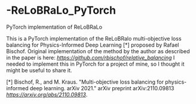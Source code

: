 # -ReLoBRaLo_PyTorch
PyTorch implementation of  ReLoBRaLo

This is a PyTorch implementation of the ReLoBRalo multi-objective loss balancing for Physics-Informed Deep Learning [*] proposed by Rafael Bischof.
Original implementation of the method by the author as described in the paper is here: *https://github.com/rbischof/relative_balancing*
I needed to implement this in PyTorch for a project of mine, so I thought it might be useful to share it.

[*] Bischof, R., and M. Kraus. "Multi-objective loss balancing for physics-informed deep learning. arXiv 2021." arXiv preprint arXiv:2110.09813
*https://arxiv.org/abs/2110.09813*.
